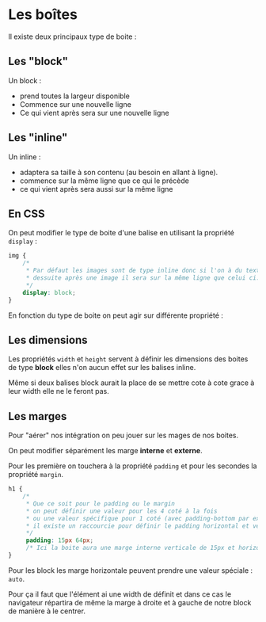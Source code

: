 # Les boîtes

Il existe deux principaux type de boite :

## Les "block"

Un block :

- prend toutes la largeur disponible
- Commence sur une nouvelle ligne
- Ce qui vient après sera sur une nouvelle ligne

## Les "inline"

Un inline :

- adaptera sa taille à son contenu (au besoin en allant à ligne).
- commence sur la même ligne que ce qui le précède
- ce qui vient après sera aussi sur la même ligne

## En CSS

On peut modifier le type de boite d'une balise en utilisant la propriété `display` :

```css
img {
    /*
     * Par défaut les images sont de type inline donc si l'on à du texte qui vient
     * dessuite après une image il sera sur la même ligne que celui ci.
     */
    display: block;
}
```

En fonction du type de boite on peut agir sur différente propriété :

## Les dimensions

Les propriétés `width` et `height` servent à définir les dimensions des boites de type **block** elles n'on aucun effet sur les balises inline.

Même si deux balises block aurait la place de se mettre cote à cote grace à leur width elle ne le feront pas.

## Les marges

Pour "aérer" nos intégration on peu jouer sur les mages de nos boites.

On peut modifier séparément les marge **interne** et **externe**.

Pour les première on touchera à la propriété `padding` et pour les secondes la propriété `margin`.


```css
h1 {
    /*
     * Que ce soit pour le padding ou le margin
     * on peut définir une valeur pour les 4 coté à la fois
     * ou une valeur spécifique pour 1 coté (avec padding-bottom par ex)
     * il existe un raccourcie pour définir le padding horizontal et vertical en une seule propriété :
     */
     padding: 15px 64px;
     /* Ici la boite aura une marge interne verticale de 15px et horizontale de 64px */
}
```

Pour les block les marge horizontale peuvent prendre une valeur spéciale : `auto`.

Pour ça il faut que l'élément ai une width de définit et dans ce cas le navigateur répartira de même la marge à droite et à gauche de notre block de manière à le centrer.
